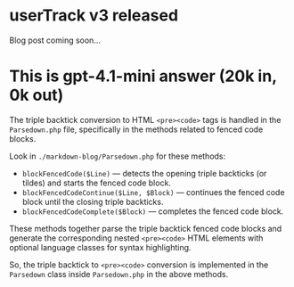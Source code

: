 # userTrack v3 released

Blog post coming soon...

# This is gpt-4.1-mini answer (20k in, 0k out)

The triple backtick conversion to HTML `<pre><code>` tags is handled in the `Parsedown.php` file, specifically in the methods related to fenced code blocks.

Look in `./markdown-blog/Parsedown.php` for these methods:

- `blockFencedCode($Line)` — detects the opening triple backticks (or tildes) and starts the fenced code block.
- `blockFencedCodeContinue($Line, $Block)` — continues the fenced code block until the closing triple backticks.
- `blockFencedCodeComplete($Block)` — completes the fenced code block.

These methods together parse the triple backtick fenced code blocks and generate the corresponding nested `<pre><code>` HTML elements with optional language classes for syntax highlighting.

So, the triple backtick to `<pre><code>` conversion is implemented in the `Parsedown` class inside `Parsedown.php` in the above methods.


